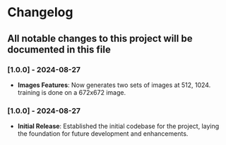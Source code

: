# Changelog

## All notable changes to this project will be documented in this file

### [1.0.0] - 2024-08-27

- **Images Features**: Now generates two sets of images at 512, 1024. training is done on a 672x672 image.

### [1.0.0] - 2024-08-27

- **Initial Release**: Established the initial codebase for the project, laying the foundation for future development and enhancements.
